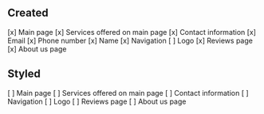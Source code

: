 ## Created
[x] Main page
[x] Services offered on main page
[x] Contact information
  [x] Email
  [x] Phone number
  [x] Name
[x] Navigation
[ ] Logo
[x] Reviews page
[x] About us page


## Styled
[ ] Main page
[ ] Services offered on main page
[ ] Contact information
[ ] Navigation
[ ] Logo
[ ] Reviews page
[ ] About us page
